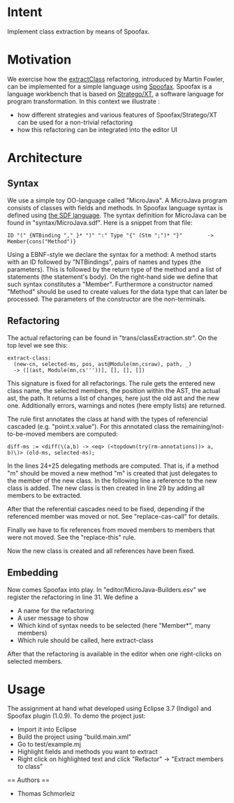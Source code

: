 Intent
======
Implement class extraction by means of Spoofax.


Motivation
=======
We exercise how the [extractClass](http://www.refactoring.com/catalog/extractClass.html) refactoring, introduced by Martin Fowler, can be implemented for a simple language using [Spoofax](http://strategoxt.org/Spoofax/WebHome). Spoofax is a language workbench that is based on [Stratego/XT](http://strategoxt.org/), a software language for program transformation. In this context we illustrate :
* how different strategies and various features of Spoofax/Stratego/XT can be used for a non-trivial refactoring 
* how this refactoring can be integrated into the editor UI

Architecture
=======


Syntax
-----
We use a simple toy OO-language called "MicroJava". A MicroJava program consists of classes with fields and methods. 
In Spoofax language syntax is defined using [the SDF language](http://strategoxt.org/Sdf). The syntax definition for MicroJava can be found in "syntax/MicroJava.sdf". Here is a snippet from that file:

	ID "(" {NTBinding "," }* ")" ":" Type "{" (Stm ";")* "}"		-> Member{cons("Method")}
Using a EBNF-style we declare the syntax for a method: A method starts with an ID followed by "NTBindings", pairs of names and types (the parameters). This is followed by the return type of the method and a list of statements (the statement's body).
On the right-hand side we define that such syntax constitutes a "Member". Furthermore a constructor named "Method" should be used to create values for the data type that can later be processed. The parameters of the constructor are the non-terminals.

Refactoring
---------
The actual refactoring can be found in "trans/classExtraction.str". On the top level we see this:

	extract-class:
	  (new-cn, selected-ms, pos, ast@Module(mn,csraw), path, _) 
	  -> ([(ast, Module(mn,cs'''))], [], [], [])
This signature is fixed for all refactorings. The rule gets the entered new class name, the selected members, the position within the AST, the actual ast, the path. It returns a list of changes, here just the old ast and the new one. Additionally errors, warnings and notes (here empty lists) are returned. 

The rule first annotates the class at hand with the types of referencial cascaded (e.g. "point.x.value"). For this annotated class the remaining/not-to-be-moved members are computed:

	diff-ms := <diff(\(a,b) -> <eq> (<topdown(try(rm-annotations))> a, b)\)> (old-ms, selected-ms);

In the lines 24+25 delegating methods are computed. That is, if a method "m" should be moved a new method "m" is created that just delegates to the member of the new class. In the following line a reference to the new class is added. The new class is then created in line 29 by adding all members to be extracted.

After that the referential cascades need to be fixed, depending if the referenced member was moved or not. See "replace-cas-call" for details.

Finally we have to fix references from moved members to members that were not moved. See the "replace-this" rule.

Now the new class is created and all references have been fixed.

Embedding
---------

Now comes Spoofax into play. In "editor/MicroJava-Builders.esv" we register the refactoring in line 31. We define a 
* A name for the refactoring
* A user message to show
* Which kind of syntax needs to be selected (here "Member*", many members)
* Which rule should be called, here extract-class

After that the refactoring is available in the editor when one right-clicks on selected members.


Usage
====
The assignment at hand what developed using Eclipse 3.7 (Indigo) and Spoofax plugin (1.0.9). To demo the project just:
* Import it into Eclipse
* Build the project using "build.main.xml"
* Go to test/example.mj
* Highlight fields and methods you want to extract
* Right click on highlighted text and click "Refactor" -> "Extract members to class"


== Authors ==
* Thomas Schmorleiz

